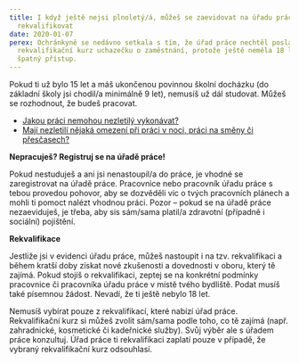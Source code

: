 ```yaml
---
title: I když ještě nejsi plnoletý/á, můžeš se zaevidovat na úřadu práce i se
  rekvalifikovat
date: 2020-01-07
perex: Ochránkyně se nedávno setkala s tím, že úřad práce nechtěl poslat na
  rekvalifikační kurz uchazečku o zaměstnání, protože ještě neměla 18 let. To je
  špatný přístup.
---
```

Pokud ti už bylo 15 let a máš ukončenou povinnou školní docházku (do základní školy jsi chodil/a minimálně 9 let), nemusíš už dál studovat. Můžeš se rozhodnout, že budeš pracovat. 

* [Jakou práci nemohou nezletilý vykonávat?](https://deti.ochrance.cz/pripady/prace-brigady/)
* [Mají nezletilí nějaká omezení při práci v noci, práci na směny či přesčasech?](https://deti.ochrance.cz/pripady/prace-brigady/)

**Nepracuješ? Registruj se na úřadě práce!** 

Pokud nestuduješ a ani jsi nenastoupil/a do práce, je vhodné se zaregistrovat na úřadě práce. Pracovnice nebo pracovník úřadu práce s tebou provedou pohovor, aby se dozvěděli víc o tvých pracovních plánech a mohli ti pomoct nalézt vhodnou práci. Pozor –  pokud se na úřadě práce nezaeviduješ, je třeba, aby sis sám/sama platil/a zdravotní (případně i sociální) pojištění.

**Rekvalifikace** 

Jestliže jsi v evidenci úřadu práce, můžeš nastoupit i na tzv. rekvalifikaci a během kratší doby získat nové zkušenosti a dovednosti v oboru, který tě zajímá. Pokud stojíš o rekvalifikaci, zeptej se na konkrétní podmínky pracovnice či pracovníka úřadu práce v místě tvého bydliště. Podat musíš také písemnou žádost. Nevadí, že ti ještě nebylo 18 let.

Nemusíš vybírat pouze z rekvalifikací, které nabízí úřad práce. Rekvalifikační kurz si můžeš zvolit sám/sama podle toho, co tě zajímá (např. zahradnické, kosmetické či kadeřnické služby). Svůj výběr ale s úřadem práce konzultuj. Úřad práce ti rekvalifikaci zaplatí pouze v případě, že vybraný rekvalifikační kurz odsouhlasí.
